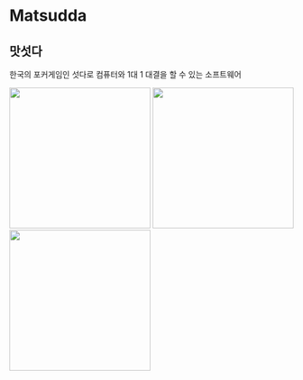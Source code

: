 # Matsudda

맛섯다
---
한국의 포커게임인 섯다로 컴퓨터와 1대 1 대결을 할 수 있는 소프트웨어

<div>
  <img src="https://user-images.githubusercontent.com/52505739/87660954-d6271d00-c79a-11ea-94fb-18366f67e9eb.PNG" width=250></img>
  <img src="https://user-images.githubusercontent.com/52505739/87660964-d8897700-c79a-11ea-99a9-ab6573671e3c.PNG" width=250></img>
  <img src="https://user-images.githubusercontent.com/52505739/87660971-d9baa400-c79a-11ea-8e54-b1d944b26c9b.PNG" width=250></img>
</div>

